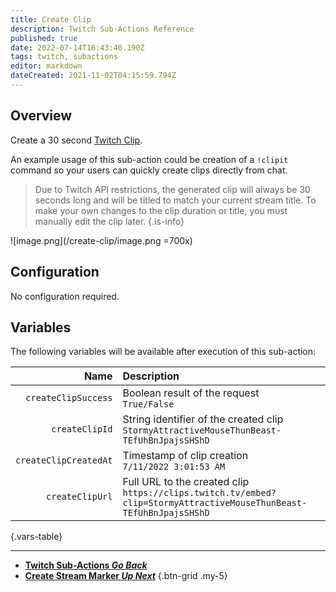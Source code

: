 ```yaml
---
title: Create Clip
description: Twitch Sub-Actions Reference
published: true
date: 2022-07-14T16:43:40.190Z
tags: twitch, subactions
editor: markdown
dateCreated: 2021-11-02T04:15:59.794Z
---
```


## Overview

Create a 30 second [Twitch Clip](https://help.twitch.tv/s/article/how-to-use-clips?language=en_US).

An example usage of this sub-action could be creation of a `!clipit` command so your users can quickly create clips directly from chat.

> Due to Twitch API restrictions, the generated clip will always be 30 seconds long and will be titled to match your current stream title. 
> To make your own changes to the clip duration or title, you must manually edit the clip later.
{.is-info}

![image.png](/create-clip/image.png =700x)


## Configuration
No configuration required.

## Variables
The following variables will be available after execution of this sub-action:

| Name | Description |
| -------------:|:------|
| `createClipSuccess` | Boolean result of the request <br> `True/False`
| `createClipId` | String identifier of the created clip <br> `StormyAttractiveMouseThunBeast-TEfUhBnJpajsSHShD`
| `createClipCreatedAt` | Timestamp of clip creation <br> `7/11/2022 3:01:53 AM`
| `createClipUrl` | Full URL to the created clip <br>  `https://clips.twitch.tv/embed?clip=StormyAttractiveMouseThunBeast-TEfUhBnJpajsSHShD`
{.vars-table}

---

- [<i class="mdi mdi-chevron-left"></i>**Twitch Sub-Actions *Go Back***](/en/Sub-Actions/Twitch)
- [<i class="mdi mdi-twitch text--twitch"></i>**Create Stream Marker *Up Next***](/en/Sub-Actions/Twitch/Create-Stream-Marker)
{.btn-grid .my-5}